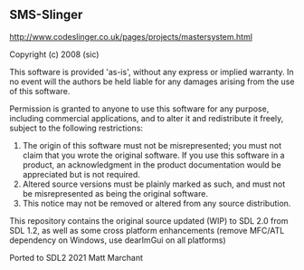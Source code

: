 SMS-Slinger
-----------

http://www.codeslinger.co.uk/pages/projects/mastersystem.html

Copyright (c) 2008 <copyright holders> (sic)

This software is provided 'as-is', without any express or implied
warranty. In no event will the authors be held liable for any damages
arising from the use of this software.

Permission is granted to anyone to use this software for any purpose,
including commercial applications, and to alter it and redistribute it
freely, subject to the following restrictions:

1. The origin of this software must not be misrepresented; you must not
   claim that you wrote the original software. If you use this software
   in a product, an acknowledgment in the product documentation would be
   appreciated but is not required.
2. Altered source versions must be plainly marked as such, and must not be
   misrepresented as being the original software.
3. This notice may not be removed or altered from any source distribution.



This repository contains the original source updated (WIP) to SDL 2.0 from
SDL 1.2, as well as some cross platform enhancements (remove MFC/ATL
dependency on Windows, use dearImGui on all platforms)


Ported to SDL2 2021 Matt Marchant